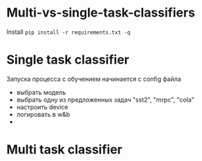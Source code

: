 # Multi-vs-single-task-classifiers

Install `pip install -r requirements.txt -q`

# Single task classifier 
Запуска процесса с обучением начинается с config файла
- выбрать модель
- выбрать одну из предложенных задач "sst2", "mrpc", "cola"
- настроить device
- логировать в w&b
- 

# Multi task classifier


